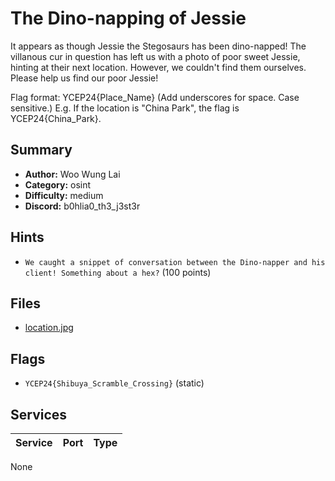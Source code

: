 # The Dino-napping of Jessie
It appears as though Jessie the Stegosaurs has been dino-napped! The villanous cur in question has left us with a photo of poor sweet Jessie, hinting at their next location. However, we couldn't find them ourselves. Please help us find our poor Jessie!

Flag format: YCEP24{Place_Name} (Add underscores for space. Case sensitive.) E.g. If the location is "China Park", the flag is YCEP24{China_Park}. 

## Summary
- **Author:** Woo Wung Lai
- **Category:** osint
- **Difficulty:** medium
- **Discord:** b0hlia0_th3_j3st3r

## Hints
- `We caught a snippet of conversation between the Dino-napper and his client! Something about a hex?` (100 points)

## Files
- [location.jpg](dist\location.jpg)

## Flags
- `YCEP24{Shibuya_Scramble_Crossing}` (static)

## Services
| Service | Port | Type |
| ------- | ---- | ---- |
None
